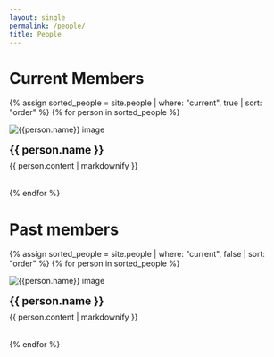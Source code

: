 ```yaml
---
layout: single
permalink: /people/
title: People
---
```

<style>
  .person {
    display: flex;
    flex-wrap: wrap;
    margin-bottom: 2rem;
    gap: 1rem;
  }
  .person-photo {
    flex: 0 0 300px;
  }
  .person-photo img {
    max-width: 100%;
    height: auto;
  }
  .person-info {
    flex: 1 1 300px;
  }
  .name {
    font-size: 1.2rem;
    font-weight: bold;
    margin-bottom: 0.5rem;
  }
  @media (max-width: 768px) {
    .person {
      flex-direction: column;
    }
    .person-photo {
      flex: 0 0 100%;
    }
    .person-info {
      flex: 1 1 100%;
    }
  }
</style>

# Current Members
{% assign sorted_people = site.people | where: "current", true | sort: "order" %}
{% for person in sorted_people %}
<div class="person">
  <div class="person-photo">
    <img src="{{person.image}}" alt="{{person.name}} image" />
  </div>
  <div class="person-info">
    <div class="name">
      {{ person.name }}
    </div>
    <div class="blerb">
      {{ person.content | markdownify }}
    </div>
  </div>
</div>
{% endfor %}

# Past members
{% assign sorted_people = site.people | where: "current", false | sort: "order" %}
{% for person in sorted_people %}
<div class="person">
  <div class="person-photo">
    <img src="{{person.image}}" alt="{{person.name}} image" />
  </div>
  <div class="person-info">
    <div class="name">
      {{ person.name }}
    </div>
    <div class="blerb">
      {{ person.content | markdownify }}
    </div>
  </div>
</div>
{% endfor %}
